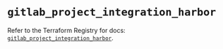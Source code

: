 # `gitlab_project_integration_harbor`

Refer to the Terraform Registry for docs: [`gitlab_project_integration_harbor`](https://registry.terraform.io/providers/gitlabhq/gitlab/18.4.0/docs/resources/project_integration_harbor).
